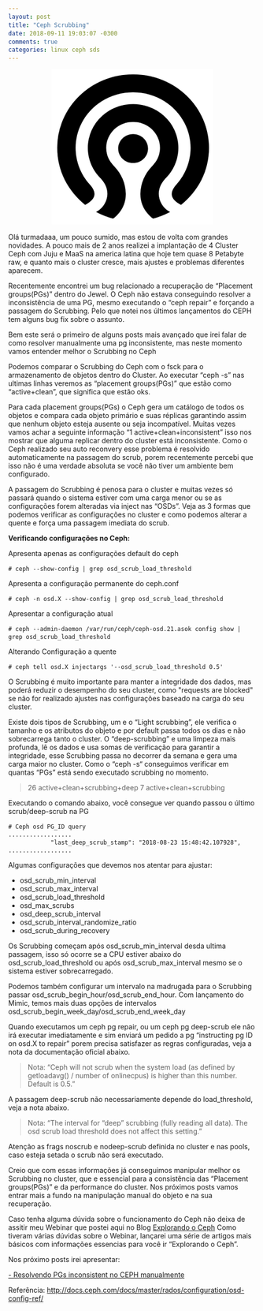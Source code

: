 ```yaml
---
layout: post
title: "Ceph Scrubbing"
date: 2018-09-11 19:03:07 -0300
comments: true
categories: linux ceph sds
---
```


<span style="display:block;text-align:center">![](/images/ceph/ceph.png) </span>

Olá turmadaaa, um pouco sumido, mas estou de volta com grandes novidades. A pouco mais de 2 anos realizei a implantação de 4 Cluster Ceph com Juju e MaaS na america latina que hoje tem quase 8 Petabyte raw, e quanto mais o cluster cresce, mais ajustes e problemas diferentes aparecem.

Recentemente encontrei um bug relacionado a recuperação de “Placement groups(PGs)” dentro do Jewel. O Ceph não estava conseguindo resolver a inconsistência de uma PG, mesmo executando o “ceph repair” e forçando a passagem do Scrubbing. Pelo que notei nos últimos lançamentos do CEPH tem alguns bug fix sobre o assunto. 

Bem este será o primeiro de alguns posts mais avançado que irei falar de como resolver manualmente uma pg inconsistente, mas neste momento vamos entender melhor o Scrubbing no Ceph

Podemos comparar o Scrubbing do Ceph com o fsck para o armazenamento de objetos dentro do Cluster.
Ao executar “ceph -s” nas ultimas linhas veremos as “placement groups(PGs)” que estão como “active+clean”, que significa que estão oks.

Para cada placement groups(PGs) o Ceph gera um catálogo de todos os objetos e compara cada objeto primário e suas réplicas garantindo assim que nenhum objeto esteja ausente ou seja incompatível. Muitas vezes vamos achar a seguinte informação “1 active+clean+inconsistent” isso nos mostrar que alguma replicar dentro do cluster está inconsistente. Como o Ceph realizado seu auto reconvery esse problema é resolvido automaticamente na passagem do scrub, porem recentemente percebi que isso não é uma verdade absoluta se você não tiver um ambiente bem configurado.

A passagem do Scrubbing é penosa para o cluster e muitas vezes só passará quando o sistema estiver com uma carga menor ou se as configurações forem alteradas via inject nas “OSDs”. Veja as 3 formas que podemos verificar as configurações no cluster e como podemos alterar a quente e força uma passagem imediata do scrub.

**Verificando configurações no Ceph:**

Apresenta apenas as configurações default do ceph 

    # ceph --show-config | grep osd_scrub_load_threshold

Apresenta a configuração permanente do ceph.conf    
        
    # ceph -n osd.X --show-config | grep osd_scrub_load_threshold


Apresentar a configuração atual
        
    # ceph --admin-daemon /var/run/ceph/ceph-osd.21.asok config show | grep osd_scrub_load_threshold


Alterando Configuração a quente

    # ceph tell osd.X injectargs '--osd_scrub_load_threshold 0.5' 


O Scrubbing é muito importante para manter a integridade dos dados, mas poderá reduzir o desempenho do seu cluster, como "requests are blocked" se não for realizado ajustes nas configurações baseado na carga do seu cluster.

Existe dois tipos de Scrubbing, um e o “Light scrubbing”, ele verifica o tamanho e os atributos do objeto e por default passa todos os dias e não sobrecarrega tanto o cluster. O “deep-scrubbing”  e uma limpeza mais profunda, lê os dados e usa somas de verificação para garantir a integridade, esse Scrubbing passa no decorrer da semana e gera uma carga maior no cluster. Como o “ceph -s“ conseguimos verificar em quantas “PGs” está sendo executado scrubbing no momento.

> 26 active+clean+scrubbing+deep
> 7 active+clean+scrubbing

Executando o comando abaixo, você consegue ver quando passou o último scrub/deep-scrub na PG


    # Ceph osd PG_ID query 
    ..................
                "last_deep_scrub_stamp": "2018-08-23 15:48:42.107928",
    ..................   


Algumas configurações que devemos nos atentar para ajustar:

- osd_scrub_min_interval
- osd_scrub_max_interval
- osd_scrub_load_threshold
- osd_max_scrubs
- osd_deep_scrub_interval
- osd_scrub_interval_randomize_ratio
- osd_scrub_during_recovery

Os Scrubbing começam após osd_scrub_min_interval desda ultima passagem, isso só ocorre se a CPU estiver abaixo do osd_scrub_load_threshold ou após osd_scrub_max_interval mesmo se o sistema estiver sobrecarregado.

Podemos também configurar um intervalo na madrugada para o Scrubbing passar osd_scrub_begin_hour/osd_scrub_end_hour. Com lançamento do Mimic, temos mais duas opções de intervalos osd_scrub_begin_week_day/osd_scrub_end_week_day

Quando executamos um ceph pg repair, ou um ceph pg deep-scrub ele não irá executar imediatamente e sim enviará um pedido a pg “instructing pg ID on osd.X to repair” porem precisa satisfazer as regras configuradas, veja a nota da documentação oficial abaixo.

> Nota: “Ceph will not scrub when the system load (as defined by getloadavg() / number of onlinecpus) is higher than this number. Default is 0.5.”

A passagem deep-scrub não necessariamente depende do load_threshold, veja a nota abaixo.

>Nota: “The interval for “deep” scrubbing (fully reading all data). The osd scrub load threshold does not affect this setting.”

Atenção as frags noscrub e nodeep-scrub definida no cluster e nas pools, caso esteja setada o scrub não será executado.

Creio que com essas informações já conseguimos manipular melhor os Scrubbing no cluster, que e essencial para a consistência das  “Placement groups(PGs)” e da performance do cluster. Nos próximos posts vamos entrar mais a fundo na manipulação manual do objeto e na sua recuperação.

 Caso tenha alguma dúvida sobre o funcionamento do Ceph não deixa de assitir meu Webinar que postei aqui no Blog [Explorando o Ceph](http://brunocarvalho.net/blog/2018/04/03/webinar-explorando-o-ceph/) Como tiveram várias dúvidas sobre o Webinar, lançarei uma série de artigos mais básicos com informações essencias para você ir “Explorando o Ceph”.

Nos próximo posts irei apresentar: 

[ - Resolvendo PGs inconsistent no CEPH manualmente ](http://localhost:4000/blog/2018/09/12/resolvendo-pgs-inconsistent-no-ceph-manualmente/)


Referência: http://docs.ceph.com/docs/master/rados/configuration/osd-config-ref/